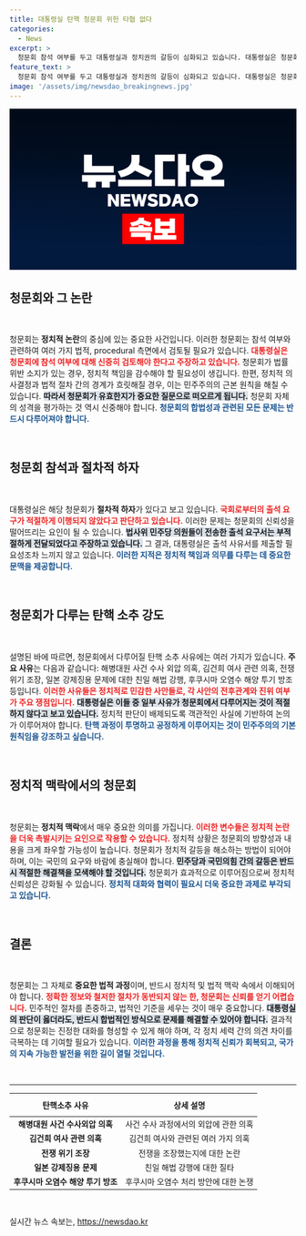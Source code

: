 ```yaml
---
title: 대통령실 탄핵 청문회 위헌 타협 없다
categories:
  - News
excerpt: >
  청문회 참석 여부를 두고 대통령실과 정치권의 갈등이 심화되고 있습니다. 대통령실은 청문회 자체가 위헌이라며 불참 입장을 고수하고, 야당은 증인 채택에 나섰습니다. 과연 진실은 무엇일까요? 클릭해 자세한 내용을 확인해 보세요!
feature_text: >
  청문회 참석 여부를 두고 대통령실과 정치권의 갈등이 심화되고 있습니다. 대통령실은 청문회 자체가 위헌이라며 불참 입장을 고수하고, 야당은 증인 채택에 나섰습니다. 과연 진실은 무엇일까요? 클릭해 자세한 내용을 확인해 보세요!
image: '/assets/img/newsdao_breakingnews.jpg'
---
```


<p><img src="/assets/img/newsdao_breakingnews.jpg" alt="bookingtag 속보" /></p>

<h2 data-ke-size="size26">청문회와 그 논란</h2>

<p data-ke-size="size16">&nbsp;</p>

<p>청문회는 <b>정치적 논란</b>의 중심에 있는 중요한 사건입니다. 이러한 청문회는 참석 여부와 관련하여 여러 가지 법적, procedural 측면에서 검토될 필요가 있습니다. <b><span style="color: #ee2323;">대통령실은 청문회에 참석 여부에 대해 신중히 검토해야 한다고 주장하고 있습니다.</span></b> 청문회가 법률 위반 소지가 있는 경우, 정치적 책임을 감수해야 할 필요성이 생깁니다. 한편, 정치적 의사결정과 법적 절차 간의 경계가 흐릿해질 경우, 이는 민주주의의 근본 원칙을 해칠 수 있습니다. <b><span style="background-color: #21538527;">따라서 청문회가 유효한지가 중요한 질문으로 떠오르게 됩니다.</span></b> 청문회 자체의 성격을 평가하는 것 역시 신중해야 합니다. <b><span style="color: #1a5490;">청문회의 합법성과 관련된 모든 문제는 반드시 다루어져야 합니다.</span></b></p>

<p data-ke-size="size16">&nbsp;</p>

<h2 data-ke-size="size26">청문회 참석과 절차적 하자</h2>

<p data-ke-size="size16">&nbsp;</p>

<p>대통령실은 해당 청문회가 <b>절차적 하자</b>가 있다고 보고 있습니다. <b><span style="color: #ee2323;">국회로부터의 출석 요구가 적절하게 이행되지 않았다고 판단하고 있습니다.</span></b> 이러한 문제는 청문회의 신뢰성을 떨어뜨리는 요인이 될 수 있습니다. <b><span style="background-color: #21538527;">법사위 민주당 의원들이 전송한 출석 요구서는 부적절하게 전달되었다고 주장하고 있습니다.</span></b> 그 결과, 대통령실은 출석 사유서를 제출할 필요성조차 느끼지 않고 있습니다. <b><span style="color: #1a5490;">이러한 지적은 정치적 책임과 의무를 다루는 데 중요한 문맥을 제공합니다.</span></b></p>

<p data-ke-size="size16">&nbsp;</p>

<h2 data-ke-size="size26">청문회가 다루는 탄핵 소추 강도</h2>

<p data-ke-size="size16">&nbsp;</p>

<p>설명된 바에 따르면, 청문회에서 다루어질 탄핵 소추 사유에는 여러 가지가 있습니다. <b>주요 사유</b>는 다음과 같습니다: 해병대원 사건 수사 외압 의혹, 김건희 여사 관련 의혹, 전쟁 위기 조장, 일본 강제징용 문제에 대한 친일 해법 강행, 후쿠시마 오염수 해양 투기 방조 등입니다. <b><span style="color: #ee2323;">이러한 사유들은 정치적로 민감한 사안들로, 각 사안의 전후관계와 진위 여부가 주요 쟁점입니다.</span></b> <b><span style="background-color: #21538527;">대통령실은 이들 중 일부 사유가 청문회에서 다루어지는 것이 적절하지 않다고 보고 있습니다.</span></b> 정치적 판단이 배제되도록 객관적인 사실에 기반하여 논의가 이루어져야 합니다. <b><span style="color: #1a5490;">탄핵 과정이 투명하고 공정하게 이루어지는 것이 민주주의의 기본 원칙임을 강조하고 싶습니다.</span></b></p>

<p data-ke-size="size16">&nbsp;</p>

<h2 data-ke-size="size26">정치적 맥락에서의 청문회</h2>

<p data-ke-size="size16">&nbsp;</p>

<p>청문회는 <b>정치적 맥락</b>에서 매우 중요한 의미를 가집니다. <b><span style="color: #ee2323;">이러한 변수들은 정치적 논란을 더욱 촉발시키는 요인으로 작용할 수 있습니다.</span></b> 정치적 상황은 청문회의 방향성과 내용을 크게 좌우할 가능성이 높습니다. 청문회가 정치적 갈등을 해소하는 방법이 되어야 하며, 이는 국민의 요구와 바람에 충실해야 합니다. <b><span style="background-color: #21538527;">민주당과 국민의힘 간의 갈등은 반드시 적절한 해결책을 모색해야 할 것입니다.</span></b> 청문회가 효과적으로 이루어짐으로써 정치적 신뢰성은 강화될 수 있습니다. <b><span style="color: #1a5490;">정치적 대화와 협력이 필요시 더욱 중요한 과제로 부각되고 있습니다.</span></b></p>

<p data-ke-size="size16">&nbsp;</p>

<h2 data-ke-size="size26">결론</h2>

<p data-ke-size="size16">&nbsp;</p>

<p>청문회는 그 자체로 <b>중요한 법적 과정</b>이며, 반드시 정치적 및 법적 맥락 속에서 이해되어야 합니다. <b><span style="color: #ee2323;">정확한 정보와 철저한 절차가 동반되지 않는 한, 청문회는 신뢰를 얻기 어렵습니다.</span></b> 민주적인 절차를 존중하고, 법적인 기준을 세우는 것이 매우 중요합니다. <b><span style="background-color: #21538527;">대통령실의 판단이 옳더라도, 반드시 합법적인 방식으로 문제를 해결할 수 있어야 합니다.</span></b> 결과적으로 청문회는 진정한 대화를 형성할 수 있게 해야 하며, 각 정치 세력 간의 의견 차이를 극복하는 데 기여할 필요가 있습니다. <b><span style="color: #1a5490;">이러한 과정을 통해 정치적 신뢰가 회복되고, 국가의 지속 가능한 발전을 위한 길이 열릴 것입니다.</span></b></p>

<p data-ke-size="size16">&nbsp;</p>

<hr/>

<table style="width: 100%;">
<thead>
<tr>
<th style="text-align: center; height: 33px;"><b>탄핵소추 사유</b></th>
<th style="text-align: center; height: 33px;"><b>상세 설명</b></th>
</tr>
</thead>
<tbody>
<tr>
<td style="text-align: center; height: 17px;"><b>해병대원 사건 수사외압 의혹</b></td>
<td style="text-align: center; height: 17px;">사건 수사 과정에서의 외압에 관한 의혹</td>
</tr>
<tr>
<td style="text-align: center; height: 17px;"><b>김건희 여사 관련 의혹</b></td>
<td style="text-align: center; height: 17px;">김건희 여사와 관련된 여러 가지 의혹</td>
</tr>
<tr>
<td style="text-align: center; height: 17px;"><b>전쟁 위기 조장</b></td>
<td style="text-align: center; height: 17px;">전쟁을 조장했는지에 대한 논란</td>
</tr>
<tr>
<td style="text-align: center; height: 17px;"><b>일본 강제징용 문제</b></td>
<td style="text-align: center; height: 17px;">친일 해법 강행에 대한 질타</td>
</tr>
<tr>
<td style="text-align: center; height: 17px;"><b>후쿠시마 오염수 해양 투기 방조</b></td>
<td style="text-align: center; height: 17px;">후쿠시마 오염수 처리 방안에 대한 논쟁</td>
</tr>
</tbody>
</table>

<p data-ke-size="size16">&nbsp;</p>
실시간 뉴스 속보는, <a href="https://newsdao.kr" rel="dofollow">https://newsdao.kr</a>


